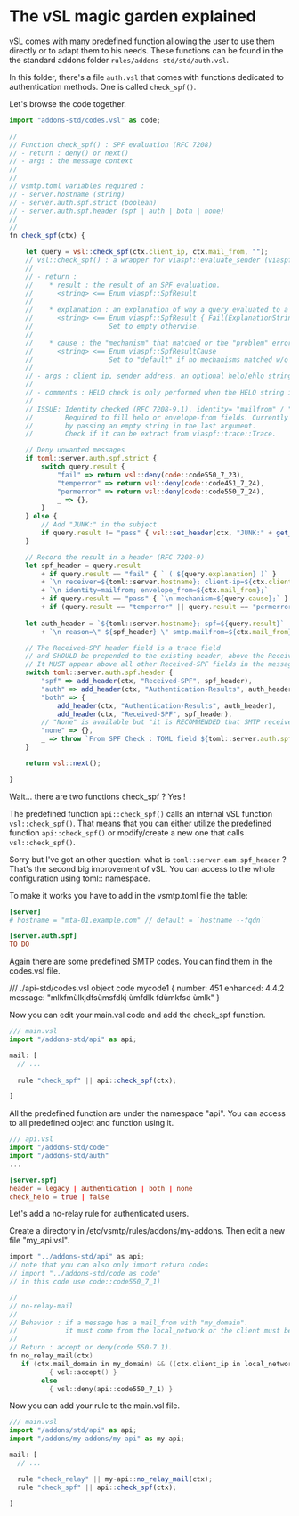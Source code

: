 # The vSL magic garden explained

vSL comes with many predefined function allowing the user to use them directly or to adapt them to his needs. These functions can be found in the the standard addons folder `rules/addons-std/std/auth.vsl`.

In this folder, there's a file `auth.vsl` that comes with functions dedicated to authentication methods. One is called `check_spf()`.

Let's browse the code together.

```javascript
import "addons-std/codes.vsl" as code;

//
// Function check_spf() : SPF evaluation (RFC 7208)
// - return : deny() or next()
// - args : the message context
//
//
// vsmtp.toml variables required : 
// - server.hostname (string)
// - server.auth.spf.strict (boolean)
// - server.auth.spf.header (spf | auth | both | none)
//
// 
fn check_spf(ctx) {

    let query = vsl::check_spf(ctx.client_ip, ctx.mail_from, "");
    // vsl::check_spf() : a wrapper for viaspf::evaluate_sender (viaspf crate)
    //
    // - return :
    //    * result : the result of an SPF evaluation.
    //      <string> <== Enum viaspf::SpfResult
    //
    //    * explanation : an explanation of why a query evaluated to a fail result (RFC 7208-6.2).
    //      <string> <== Enum viaspf::SpfResult { Fail(ExplanationString) }
    //                   Set to empty otherwise.
    //
    //    * cause : the "mechanism" that matched or the "problem" error (RFC 7208-9.1).
    //      <string> <== Enum viaspf::SpfResultCause
    //                   Set to "default" if no mechanisms matched w/o error
    //
    // - args : client ip, sender address, an optional helo/ehlo string.
    //          
    // - comments : HELO check is only performed when the HELO string is a valid domain name.
    //              
    // ISSUE: Identity checked (RFC 7208-9.1). identity= "mailfrom" / "helo" / "other" 
    //        Required to fill helo or envelope-from fields. Currently identity is forced to mailfrom
    //        by passing an empty string in the last argument.
    //        Check if it can be extract from viaspf::trace::Trace.

    // Deny unwanted messages
    if toml::server.auth.spf.strict {
        switch query.result {
            "fail" => return vsl::deny(code::code550_7_23),
            "temperror" => return vsl::deny(code::code451_7_24),
            "permerror" => return vsl::deny(code::code550_7_24),
            _ => {},
        } 
    } else { 
        // Add "JUNK:" in the subject
        if query.result != "pass" { vsl::set_header(ctx, "JUNK:" + get_header(ctx, "Subject")) }
    }

    // Record the result in a header (RFC 7208-9)
    let spf_header = query.result
        + if query.result == "fail" { ` ( ${query.explanation} )` } 
        + `\n receiver=${toml::server.hostname}; client-ip=${ctx.client_ip};`
        + `\n identity=mailfrom; envelope_from=${ctx.mail_from};`
        + if query.result == "pass" { `\n mechanism=${query.cause};` }
        + if (query.result == "temperror" || query.result == "permerror") { `\n problem=${query.cause};` };
        
    let auth_header = `${toml::server.hostname}; spf=${query.result}`
        + `\n reason=\" ${spf_header} \" smtp.mailfrom=${ctx.mail_from}`;

    // The Received-SPF header field is a trace field 
    // and SHOULD be prepended to the existing header, above the Received: field 
    // It MUST appear above all other Received-SPF fields in the message.  
    switch toml::server.auth.spf.header {
        "spf" => add_header(ctx, "Received-SPF", spf_header),  
        "auth" => add_header(ctx, "Authentication-Results", auth_header),
        "both" => {
            add_header(ctx, "Authentication-Results", auth_header),
            add_header(ctx, "Received-SPF", spf_header),
        // "None" is available but "it is RECOMMENDED that SMTP receivers record the result"
        "none" => {}, 
        _ => throw `From SPF Check : TOML field ${toml::server.auth.spf.header} unknown`,
    }

    return vsl::next();

}
```

Wait... there are two functions check_spf ? Yes !

The predefined function `api::check_spf()` calls an internal vSL function `vsl::check_spf()`.
That means that you can either utilize the predefined function `api::check_spf()` or modify/create a new one that calls `vsl::check_spf()`.

Sorry but I've got an other question: what is `toml::server.eam.spf_header` ? That's the second big improvement of vSL. You can access to the whole configuration using toml:: namespace.

To make it works you have to add in the vsmtp.toml file the table:

```toml
[server]
# hostname = "mta-01.example.com" // default = `hostname --fqdn`

[server.auth.spf]
TO DO
```

Again there are some predefined SMTP codes. You can find them in the codes.vsl file.

/// ./api-std/codes.vsl
object code mycode1 {
  number: 451
  enhanced: 4.4.2
  message: "mlkfmùlkjdfsùmsfdkj ùmfdlk  fdùmkfsd ùmlk"
}

Now you can edit your main.vsl code and add the check_spf function.

```javascript
/// main.vsl
import "/addons-std/api" as api;

mail: [
  // ...
  
  rule "check_spf" || api::check_spf(ctx);

]
```

All the predefined function are under the namespace "api".
You can access to all predefined object and function using it.

```javascript
/// api.vsl
import "/addons-std/code"
import "/addons-std/auth"
...
```

```toml
[server.spf]
header = legacy | authentication | both | none
check_helo = true | false
```

Let's add a no-relay rule for authenticated users.

Create a directory in /etc/vsmtp/rules/addons/my-addons.
Then edit a new file "my_api.vsl".

```c
import "../addons-std/api" as api;
// note that you can also only import return codes
// import "../addons-std/code as code"
// in this code use code::code550_7_1)

//
// no-relay-mail
// 
// Behavior : if a message has a mail_from with "my_domain".
//            it must come from the local_network or the client must be authenticated.
//
// Return : accept or deny(code 550-7.1).
fn no_relay_mail(ctx)
   if (ctx.mail_domain in my_domain) && ((ctx.client_ip in local_network) || (ctx.client.auth))
          { vsl::accept() }
        else
          { vsl::deny(api::code550_7_1) }
```

Now you can add your rule to the main.vsl file.

```javascript
/// main.vsl
import "/addons/std/api" as api;
import "/addons/my-addons/my-api" as my-api;

mail: [
  // ...

  rule "check_relay" || my-api::no_relay_mail(ctx);
  rule "check_spf" || api::check_spf(ctx);

]
```
